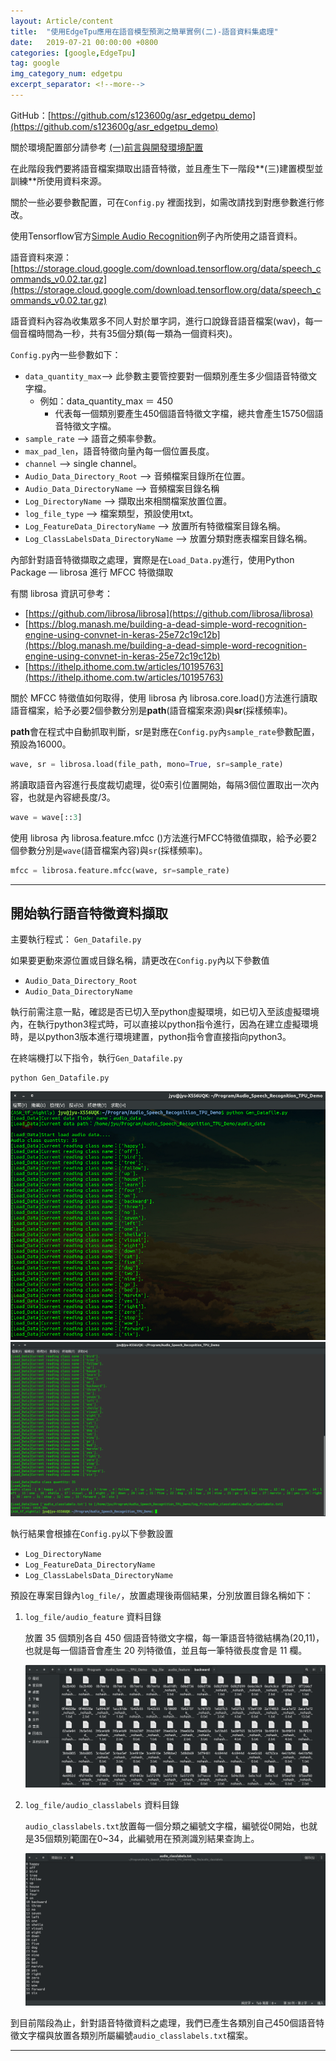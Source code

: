```yaml
---
layout: Article/content
title:  "使用EdgeTpu應用在語音模型預測之簡單實例(二)-語音資料集處理"
date:   2019-07-21 00:00:00 +0800
categories: [google,EdgeTpu]
tag: google
img_category_num: edgetpu
excerpt_separator: <!--more-->
---
```


<!--more-->

GitHub：[https://github.com/s123600g/asr_edgetpu_demo](https://github.com/s123600g/asr_edgetpu_demo)

關於環境配置部分請參考 [(一)前言與開發環境配置](https://s123600g.github.io/google/edgetpu/2019/07/20/%E4%BD%BF%E7%94%A8EdgeTpu%E6%87%89%E7%94%A8%E5%9C%A8%E8%AA%9E%E9%9F%B3%E6%A8%A1%E5%9E%8B%E9%A0%90%E6%B8%AC%E4%B9%8B%E7%B0%A1%E5%96%AE%E5%AF%A6%E4%BE%8B(%E4%B8%80)-%E5%89%8D%E8%A8%80%E8%88%87%E9%96%8B%E7%99%BC%E7%92%B0%E5%A2%83%E9%85%8D%E7%BD%AE.html)

在此階段我們要將語音檔案擷取出語音特徵，並且產生下一階段**(三)建置模型並訓練**所使用資料來源。

關於一些必要參數配置，可在`Config.py` 裡面找到，如需改請找到對應參數進行修改。

使用Tensorflow官方[Simple Audio Recognition](https://www.tensorflow.org/tutorials/sequences/audio_recognition)例子內所使用之語音資料。

語音資料來源：[https://storage.cloud.google.com/download.tensorflow.org/data/speech_commands_v0.02.tar.gz](https://storage.cloud.google.com/download.tensorflow.org/data/speech_commands_v0.02.tar.gz)

語音資料內容為收集眾多不同人對於單字詞，進行口說錄音語音檔案(wav)，每一個音檔時間為一秒，共有35個分類(每一類為一個資料夾)。

`Config.py`內一些參數如下：
* `data_quantity_max`--> 此參數主要管控要對一個類別產生多少個語音特徵文字檔。
  - 例如：data_quantity_max ＝ 450
    - 代表每一個類別要產生450個語音特徵文字檔，總共會產生15750個語音特徵文字檔。
* `sample_rate` --> 語音之頻率參數。
* `max_pad_len`，語音特徵向量內每一個位置長度。
* `channel` --> single channel。
* `Audio_Data_Directory_Root` --> 音頻檔案目錄所在位置。
* `Audio_Data_DirectoryName` --> 音頻檔案目錄名稱
* `Log_DirectoryName` --> 擷取出來相關檔案放置位置。
* `log_file_type` --> 檔案類型，預設使用txt。
* `Log_FeatureData_DirectoryName` --> 放置所有特徵檔案目錄名稱。
* `Log_ClassLabelsData_DirectoryName` --> 放置分類對應表檔案目錄名稱。

內部針對語音特徵擷取之處理，實際是在`Load_Data.py`進行，使用Python Package — librosa 進行 MFCC 特徵擷取

有關 librosa 資訊可參考：
* [https://github.com/librosa/librosa](https://github.com/librosa/librosa)
* [https://blog.manash.me/building-a-dead-simple-word-recognition-engine-using-convnet-in-keras-25e72c19c12b](https://blog.manash.me/building-a-dead-simple-word-recognition-engine-using-convnet-in-keras-25e72c19c12b)
* [https://ithelp.ithome.com.tw/articles/10195763](https://ithelp.ithome.com.tw/articles/10195763)

關於 MFCC 特徵值如何取得，使用 librosa 內 librosa.core.load()方法進行讀取語音檔案，給予必要2個參數分別是**path**(語音檔案來源)與**sr**(採樣頻率)。

**path**會在程式中自動抓取判斷，sr是對應在`Config.py`內`sample_rate`參數配置，預設為16000。

```python
wave, sr = librosa.load(file_path, mono=True, sr=sample_rate)
```

將讀取語音內容進行長度裁切處理，從0索引位置開始，每隔3個位置取出一次內容，也就是內容總長度/3。

```python
wave = wave[::3]
```

使用 librosa 內 librosa.feature.mfcc ()方法進行MFCC特徵值擷取，給予必要2個參數分別是`wave`(語音檔案內容)與`sr`(採樣頻率)。

```python
mfcc = librosa.feature.mfcc(wave, sr=sample_rate)
```

---

## 開始執行語音特徵資料擷取

主要執行程式： `Gen_Datafile.py`

如果要更動來源位置或目錄名稱，請更改在`Config.py`內以下參數值
* `Audio_Data_Directory_Root`
* `Audio_Data_DirectoryName`

執行前需注意一點，確認是否已切入至python虛擬環境，如已切入至該虛擬環境內，在執行python3程式時，可以直接以python指令進行，因為在建立虛擬環境時，是以python3版本進行環境建置，python指令會直接指向python3。

在終端機打以下指令，執行`Gen_Datafile.py`

```shell
python Gen_Datafile.py
```

![](edgetpu-01.png)
![](edgetpu-02.png)

執行結果會根據在`Config.py`以下參數設置
* `Log_DirectoryName`
* `Log_FeatureData_DirectoryName`
* `Log_ClassLabelsData_DirectoryName`

預設在專案目錄內`log_file/`，放置處理後兩個結果，分別放置目錄名稱如下：

1. `log_file/audio_feature` 資料目錄

    放置 35 個類別各自 450 個語音特徵文字檔，每一筆語音特徵結構為(20,11)，也就是每一個語音會產生 20 列特徵值，並且每一筆特徵長度會是 11 欄。
    
    ![](edgetpu-03.png)

2. `log_file/audio_classlabels` 資料目錄

    `audio_classlabels.txt`放置每一個分類之編號文字檔，編號從0開始，也就是35個類別範圍在0~34，此編號用在預測識別結果查詢上。

    ![](edgetpu-04.png)


到目前階段為止，針對語音特徵資料之處理，我們已產生各類別自己450個語音特徵文字檔與放置各類別所屬編號`audio_classlabels.txt`檔案。

---


